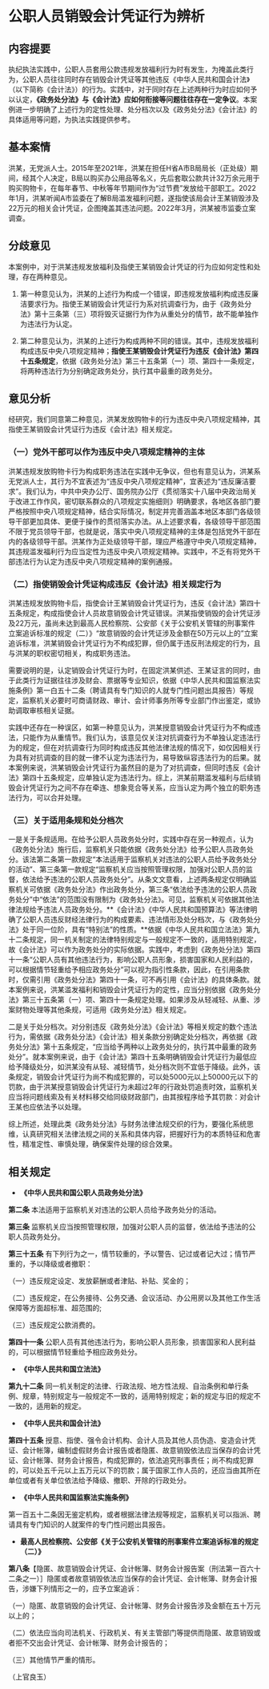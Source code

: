 # 公职人员销毁会计凭证行为辨析



## 内容提要

执纪执法实践中，公职人员套用公款违规发放福利行为时有发生，为掩盖此类行为，公职人员往往同时存在销毁会计凭证等其他违反《中华人民共和国会计法》（以下简称《会计法》）的行为。实践中，对于同时存在上述两种行为时应如何予以认定，**《政务处分法》与《会计法》应如何衔接等问题往往存在一定争议**。本案例进一步明确了上述行为的定性处理、处分档次以及《政务处分法》《会计法》的具体适用等问题，为执法实践提供参考。

## 基本案情

洪某，无党派人士。2015年至2021年，洪某在担任H省A市B局局长（正处级）期间，经其个人决定，B局以购买办公用品等名义，先后套取公款共计32万余元用于购买购物卡，在每年春节、中秋等年节期间作为“过节费”发放给干部职工。2022年1月，洪某听闻A市监委在了解B局滥发福利问题，遂指使该局会计王某销毁涉及22万元的相关会计凭证，企图掩盖其违法问题。2022年3月，洪某被市监委立案调查。

## 分歧意见

本案例中，对于洪某违规发放福利及指使王某销毁会计凭证的行为应如何定性和处理，存在两种意见。

1. 第一种意见认为，洪某的上述行为构成一个错误，即违规发放福利构成违反廉洁要求行为。指使王某销毁会计凭证行为系对抗调查行为，由于《政务处分法》第十三条第（三）项将毁灭证据行为作为从重处分的情节，故不能单独作为违法行为认定。

2. 第二种意见认为，洪某的上述行为构成两种不同的错误。其中，违规发放福利构成违反中央八项规定精神；**指使王某销毁会计凭证行为违反《会计法》第四十五条规定**，依据《政务处分法》第三十五条第（一）项、第四十一条规定，将两种违法行为分别确定政务处分，执行其中最重的政务处分。

## 意见分析

经研究，我们同意第二种意见，洪某发放购物卡的行为违反中央八项规定精神，其指使王某销毁会计凭证行为违反《会计法》相关规定。

### （一）党外干部可以作为违反中央八项规定精神的主体

洪某违规发放购物卡行为构成职务违法在实践中无争议，但也有意见认为，洪某系无党派人士，其行为不宜表述为“违反中央八项规定精神”，宜表述为“违反廉洁要求”。我们认为，中共中央办公厅、国务院办公厅《贯彻落实十八届中央政治局关于改进工作作风，密切联系群众的八项规定实施细则》明确要求，各地区各部门要严格按照中央八项规定精神，结合实际情况，制定并完善涵盖本地区本部门各级领导干部更加具体、更便于操作的贯彻落实办法。从上述要求看，各级领导干部范围不限于党员领导干部，也就是说，落实中央八项规定精神的主体是包括党外干部在内的各级领导干部。洪某作为正处级领导干部，理应严格遵守中央八项规定精神，其违规滥发福利行为应当定性为违反中央八项规定精神。实践中，不乏有将党外干部违法行为认定为违反中央八项规定精神的案例通报。

### （二）指使销毁会计凭证构成违反《会计法》相关规定行为

洪某违规发放购物卡后，指使会计王某销毁会计凭证行为，违反《会计法》第四十五条规定，构成指使会计人员故意销毁会计凭证错误。洪某指使销毁的会计凭证涉及22万元，虽尚未达到最高人民检察院、公安部《关于公安机关管辖的刑事案件立案追诉标准的规定（二）》“故意销毁的会计凭证涉及金额在50万元以上的”立案追诉标准，洪某销毁会计凭证行为不构成犯罪，但仍属于违反刑法规定的行为，且与洪某的职权密切相关，构成职务违法。

需要说明的是，认定销毁会计凭证行为时，在固定洪某供述、王某证言的同时，由于此类行为证据往往涉及财会、票据等专业知识，依据《中华人民共和国监察法实施条例》第一白五十二条（聘请具有专门知识的人就专门性问题出具报告）等规定，监察机关必要时可商请财政、审计、会计师事务所等专业部门作出鉴定，或协助调取审核相关证据。

实践中还存在一种误区，如第一种意见认为，洪某授意销毁会计凭证行为不构成违法，只能作为从重情节。我们认为，该意见仅关注对抗调查行为不单独认定违法行为的规定，但在对抗调查行为同时构成违反其他法律法规的情况下，如仅因相关行为具有对抗调查的目的就一律不认定为违法行为，易导致纵容违法行为的后果。就本案例来说，洪某销毁会计凭证行为虽然目的是为了对抗调查，但同时违反《会计法》第四十五条规定，应单独认定为违法行为。综上，洪某前期滥发福利与后续销毁会计凭证行为之间不存在牵连、想象竞合等关系，应当认定为两个独立的职务违法行为，可以合并处理。

### （三）关于适用条规和处分档次

一是关于条规适用。在给予公职人员政务处分时，实践中存在另一种观点，认为《政务处分法》施行后，监察机关只能依据《政务处分法》给予公职人员政务处分。该法第二条第一款规定“本法适用于监察机关对违法的公职人员给予政务处分的活动”、第三条第一款规定“监察机关应当按照管理权限，加强对公职人员的监督，依法给予违法的公职人员政务处分”。从条文文意看，上述两条规定仅明确监察机关可依据《政务处分法》作出政务处分，第三条“依法给予违法的公职人员政务处分”中“依法”的范围没有限制为《政务处分法》。可见，监察机关可依据其他法律法规给予违法人员政务处分。**《会计法》《中华人民共和国预算法》等法律明确了公职人员违反财经法律行为的构成要素、违法情形及处分档次，与《政务处分法》处于同一位阶，具有“特别法”的性质。**依据《中华人民共和国立法法》第九十二条规定，同一机关制定的法律特别规定与一般规定不一致的，适用特别规定，故《会计法》可以作为政务处分的实际依据。实践中，考虑到《政务处分法》第四十一条“公职人员有其他违法行为，影响公职人员形象，损害国家和人民利益的，可以根据情节轻重给予相应政务处分”可以视为指引性条款，因此，在引用条款时，仅需引用《政务处分法》第四十一条，可不再引用《会计法》的具体条款。就本案例来说，洪某滥发福利和销毁会计凭证行为的定性，应当分别依据《政务处分法》第三十五条第（一）项、第四十一条规定处理。如果涉及从轻减轻、从重、涉案财物处理等其他条规，可适用《政务处分法》相关规定。

二是关于处分档次。对分别违反《政务处分法》《会计法》等相关规定的数个违法行为，需依据《政务处分法》《会计法》相关条款分别确定处分档次，再依据《政务处分法》第十五条规定，“应当给予两种以上政务处分的，执行其中最重的政务处分”。就本案例来说，由于《会计法》第四十五条明确销毁会计凭证行为最低应给予降级处分，如洪某没有从轻、减轻情节，处分档次则不宜低于降级。此外，该条规定，销毁会计凭证行为尚不构成犯罪的，可以处5000元以上50000元以下的罚款，由于洪某授意销毁会计凭证行为未超过2年的行政处罚追责时效，监察机关应当将问题线索及有关材料移交给同级财政部门，由其按程序给予其罚款：对会计王某也应依法予以处理。

综上所述，处理此类《政务处分法》与财务法律法规交织的行为，要强化系统思维，认真研究相关法律法规之间的关系和具体内容，把握好行为的本质特征和危害性，精准定性、审慎处理，确保案件处理的综合效果。

## 相关规定

* **《中华人民共和国公职人员政务处分法》**

**第二条** 本法适用于监察机关对违法的公职人员给予政务处分的活动。

**第三条** 监察机关应当按照管理权限，加强对公职人员的监督，依法给予违法的公职人员政务处分。

**第三十五条** 有下列行为之一，情节较重的，予以警告、记过或者记大过；情节严重的，予以降级或者撤职：

（一）违反规定设定、发放薪酬或者津贴、补贴、奖金的；

（二）违反规定，在公务接待、公务交通、会议活动、办公用房以及其他工作生活保障等方面超标准、超范围的;

（三）违反规定公款消费的。

**第四十一条** 公职人员有其他违法行为，影响公职人员形象，损害国家和人民利益的，可以根据情节轻重给予相应政务处分。

* **《中华人民共和国立法法》**

**第九十二条** 同一机关制定的法律、行政法规、地方性法规、自治条例和单行条例、规章，特别规定与一般规定不一致的，适用特别规定；新的规定与旧的规定不一致的，适用新的规定。

* **《中华人民共和国会计法》**

**第四十五条** 授意、指使、强令会计机构、会计人员及其他人员伪造、变造会计凭证、会计帐簿，编制虚假财务会计报告或者隐匿、故意销毁依法应当保存的会计凭证、会计帐簿、财务会计报告，构成犯罪的，依法追究刑事责任；尚不构成犯罪的，可以处五千元以上五万元以下的罚款；属于国家工作人员的，还应当由其所在单位或者有关单位依法给予降级、撤职、开除的行政处分。

* **《中华人民共和国监察法实施条例》**

第一百五十二条因无鉴定机构，或者根据法律法规等规定，监察机关可以指派、聘请具有专门知识的人就案件的专门性问题出具报告。

* **最高人民检察院、公安部《关于公安机关管辖的刑事案件立案追诉标准的规定（二）》**

**第八条**【隐匿、故意销毁会计凭证、会计帐簿、财务会计报告案（刑法第一百六十二条之一）］隐匿或者故意销毁依法应当保存的会计凭证、会计帐簿、财务会计报告，涉嫌下列情形之一的，应予立案追诉：

（一）隐匿、故意销毁的会计凭证、会计帐簿、财务会计报告涉及金额在五十万元以上的；

（二）依法应当向司法机关、行政机关、有关主管部门等提供而隐匿、故意销毁或者拒不交出会计凭证、会计帐簿、财务会计报告的；

（三）其他情节严重的情形。

（上官良玉）